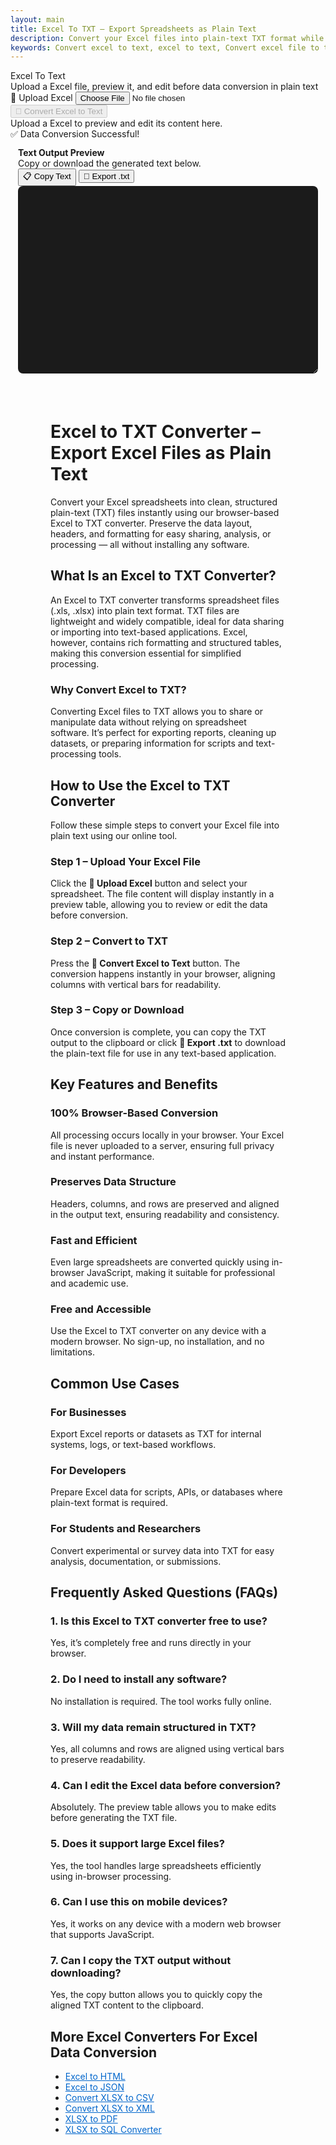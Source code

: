 ```yaml
---
layout: main
title: Excel To TXT – Export Spreadsheets as Plain Text
description: Convert your Excel files into plain-text TXT format while preserving data structure. Fast, browser-based, and secure data conversion.
keywords: Convert excel to text, excel to text, Convert excel file to text, Convert excel to text file, Convert excel file to text file, excel to text converter
---
```

<script src="https://cdnjs.cloudflare.com/ajax/libs/xlsx/0.18.5/xlsx.full.min.js"></script>
<div class="csvx-container">
  <div class="csvx-panel" id="csvPanelText">
    <div class="panel-header">
      <div>
        <div class="title">Excel To Text</div>
        <div class="small">Upload a Excel file, preview it, and edit before data conversion in plain text</div>
      </div>
      <div class="controls">
        <label class="csvx-btn" id="uploadBtnText" title="Upload Excel">
          📂 Upload Excel
          <input id="fileInputText" type="file" accept=".xls, .xlsx">
        </label>
        <button class="csvx-btn primary" id="convertBtnText" disabled title="Convert Excel to Text">🔄 Convert Excel to Text</button>
      </div>
    </div>
    <div id="csvPreviewText" class="csvx-preview" contenteditable>
      <div class="small" id="placeholderText">Upload a Excel to preview and edit its content here.</div>
    </div>
    <div id="toastText" class="csvx-toast">✅ Data Conversion Successful!</div>
  </div>
</div>

<div class="csvx-container">  
  <div id="textPanel" class="csvx-excel-panel">
    <div class="csvx-panel" style="padding:12px;">
      <div class="excel-header">
        <div>
          <div style="font-weight:700">Text Output Preview</div>
          <div class="small">Copy or download the generated text below.</div>
        </div>
        <div class="controls">
          <button class="csvx-btn" id="copyTextBtn" title="Copy Text to Clipboard">📋 Copy Text</button>
          <button class="csvx-btn" id="exportTextBtn" title="Download as Text File">💾 Export .txt</button>
        </div>
      </div>
      <textarea id="textPreview" class="csvx-preview" style="min-height:300px; background:#1b1b1b; color:#eee; font-family:monospace; padding:10px; border:none; width:100%; border-radius:8px;" contenteditable="true"></textarea>
    </div>
  </div>
</div>

<script src="/assets/js/xlsx-to-txt.js"></script>

<div style="margin: 4rem">

<h1>Excel to TXT Converter – Export Excel Files as Plain Text</h1>
<p>Convert your Excel spreadsheets into clean, structured plain-text (TXT) files instantly using our browser-based Excel to TXT converter. Preserve the data layout, headers, and formatting for easy sharing, analysis, or processing — all without installing any software.</p>

<h2>What Is an Excel to TXT Converter?</h2>
<p>An Excel to TXT converter transforms spreadsheet files (.xls, .xlsx) into plain text format. TXT files are lightweight and widely compatible, ideal for data sharing or importing into text-based applications. Excel, however, contains rich formatting and structured tables, making this conversion essential for simplified processing.</p>

<h3>Why Convert Excel to TXT?</h3>
<p>Converting Excel files to TXT allows you to share or manipulate data without relying on spreadsheet software. It’s perfect for exporting reports, cleaning up datasets, or preparing information for scripts and text-processing tools.</p>

<h2>How to Use the Excel to TXT Converter</h2>
<p>Follow these simple steps to convert your Excel file into plain text using our online tool.</p>

<h3>Step 1 – Upload Your Excel File</h3>
<p>Click the <strong>📂 Upload Excel</strong> button and select your spreadsheet. The file content will display instantly in a preview table, allowing you to review or edit the data before conversion.</p>

<h3>Step 2 – Convert to TXT</h3>
<p>Press the <strong>🔄 Convert Excel to Text</strong> button. The conversion happens instantly in your browser, aligning columns with vertical bars for readability.</p>

<h3>Step 3 – Copy or Download</h3>
<p>Once conversion is complete, you can copy the TXT output to the clipboard or click <strong>💾 Export .txt</strong> to download the plain-text file for use in any text-based application.</p>

<h2>Key Features and Benefits</h2>
<h3>100% Browser-Based Conversion</h3>
<p>All processing occurs locally in your browser. Your Excel file is never uploaded to a server, ensuring full privacy and instant performance.</p>

<h3>Preserves Data Structure</h3>
<p>Headers, columns, and rows are preserved and aligned in the output text, ensuring readability and consistency.</p>

<h3>Fast and Efficient</h3>
<p>Even large spreadsheets are converted quickly using in-browser JavaScript, making it suitable for professional and academic use.</p>

<h3>Free and Accessible</h3>
<p>Use the Excel to TXT converter on any device with a modern browser. No sign-up, no installation, and no limitations.</p>

<h2>Common Use Cases</h2>
<h3>For Businesses</h3>
<p>Export Excel reports or datasets as TXT for internal systems, logs, or text-based workflows.</p>

<h3>For Developers</h3>
<p>Prepare Excel data for scripts, APIs, or databases where plain-text format is required.</p>

<h3>For Students and Researchers</h3>
<p>Convert experimental or survey data into TXT for easy analysis, documentation, or submissions.</p>

<h2>Frequently Asked Questions (FAQs)</h2>
<h3>1. Is this Excel to TXT converter free to use?</h3>
<p>Yes, it’s completely free and runs directly in your browser.</p>

<h3>2. Do I need to install any software?</h3>
<p>No installation is required. The tool works fully online.</p>

<h3>3. Will my data remain structured in TXT?</h3>
<p>Yes, all columns and rows are aligned using vertical bars to preserve readability.</p>

<h3>4. Can I edit the Excel data before conversion?</h3>
<p>Absolutely. The preview table allows you to make edits before generating the TXT file.</p>

<h3>5. Does it support large Excel files?</h3>
<p>Yes, the tool handles large spreadsheets efficiently using in-browser processing.</p>

<h3>6. Can I use this on mobile devices?</h3>
<p>Yes, it works on any device with a modern web browser that supports JavaScript.</p>

<h3>7. Can I copy the TXT output without downloading?</h3>
<p>Yes, the copy button allows you to quickly copy the aligned TXT content to the clipboard.</p>

<h2>More Excel Converters For Excel Data Conversion</h2>
<ul>
  <li><a href="excel-to-html" style="color:#0066cc; text-decoration:underline;">Excel to HTML</a></li>
  <li><a href="excel-to-json" style="color:#0066cc; text-decoration:underline;">Excel to JSON</a></li>
  <li><a href="convert-xlsx-to-csv" style="color:#0066cc; text-decoration:underline;">Convert XLSX to CSV</a></li>
  <li><a href="convert-xlsx-to-xml" style="color:#0066cc; text-decoration:underline;">Convert XLSX to XML</a></li>
  <li><a href="xlsx-to-pdf" style="color:#0066cc; text-decoration:underline;">XLSX to PDF</a></li>
  <li><a href="xlsx-to-sql-converter" style="color:#0066cc; text-decoration:underline;">XLSX to SQL Converter</a></li>
</ul>

</div>

<script type="application/ld+json">
{
  "@context": "https://schema.org",
  "@type": "WebApplication",
  "name": "Excel to TXT Converter",
  "url": "https://yourdomain.com/excel-to-text",
  "applicationCategory": "Utility",
  "operatingSystem": "All",
  "description": "Convert Excel spreadsheets (.xls, .xlsx) into plain-text TXT files preserving structure, headers, and alignment. Browser-based and secure.",
  "browserRequirements": "Requires modern browser with JavaScript support",
  "offers": {
    "@type": "Offer",
    "price": "0",
    "priceCurrency": "USD"
  }
}
</script>

<script type="application/ld+json">
{
  "@context": "https://schema.org",
  "@type": "Action",
  "target": {
    "@type": "EntryPoint",
    "urlTemplate": "https://yourdomain.com/excel-to-text",
    "actionPlatform": ["http://schema.org/DesktopWebPlatform", "http://schema.org/MobileWebPlatform"]
  },
  "instrument": {
    "@type": "WebApplication",
    "name": "Excel to TXT Converter"
  },
  "result": {
    "@type": "DataDownload",
    "encodingFormat": "text/plain",
    "contentUrl": "https://yourdomain.com/download/converted.txt"
  }
}
</script>

<!-- ✅ Dataset Schema -->
<script type="application/ld+json">
{
  "@context": "https://schema.org",
  "@graph": [
    {
      "@type": "Dataset",
      "@id": "#inputExcelDataset",
      "name": "Excel File Input",
      "description": "Excel files uploaded or pasted by the user for conversion to plain text format.",
      "keywords": ["Excel", "XLS", "XLSX", "Spreadsheet", "Data Conversion"],
      "license": "https://creativecommons.org/licenses/by/4.0/",
      "creator": {
        "@type": "Organization",
        "name": "Small Suggestions"
      }
    },
    {
      "@type": "Dataset",
      "@id": "#outputTxtDataset",
      "name": "Text Output File",
      "description": "Generated TXT file containing the flattened and formatted text representation of the Excel spreadsheet data.",
      "keywords": ["TXT", "Plain Text", "Data Export", "Spreadsheet Conversion"],
      "license": "https://creativecommons.org/licenses/by/4.0/",
      "creator": {
        "@type": "Organization",
        "name": "Small Suggestions"
      }
    }
  ]
}
</script>

<script type="application/ld+json">
{
  "@context": "https://schema.org",
  "@type": "HowTo",
  "name": "How to Convert Excel to TXT",
  "description": "Step-by-step guide to convert Excel spreadsheets to plain-text files using the online tool.",
  "step": [
    {
      "@type": "HowToStep",
      "text": "Upload your Excel file using the 📂 Upload Excel button."
    },
    {
      "@type": "HowToStep",
      "text": "Click 🔄 Convert Excel to Text to generate aligned TXT output."
    },
    {
      "@type": "HowToStep",
      "text": "Copy the output using 📋 Copy Text or download it with 💾 Export .txt."
    }
  ]
}
</script>

<script type="application/ld+json">
{
  "@context": "https://schema.org",
  "@type": "FAQPage",
  "mainEntity": [
    {
      "@type": "Question",
      "name": "Is this Excel to TXT converter free?",
      "acceptedAnswer": {
        "@type": "Answer",
        "text": "Yes, it is completely free and works entirely in your browser."
      }
    },
    {
      "@type": "Question",
      "name": "Do I need to install any software?",
      "acceptedAnswer": {
        "@type": "Answer",
        "text": "No installation is required. The tool is fully online and browser-based."
      }
    },
    {
      "@type": "Question",
      "name": "Will my Excel data remain structured in TXT?",
      "acceptedAnswer": {
        "@type": "Answer",
        "text": "Yes, all columns and rows are aligned using vertical bars to maintain readability."
      }
    },
    {
      "@type": "Question",
      "name": "Can I edit the Excel data before conversion?",
      "acceptedAnswer": {
        "@type": "Answer",
        "text": "Absolutely. You can make edits in the preview table before generating the TXT file."
      }
    },
    {
      "@type": "Question",
      "name": "Does it support large Excel files?",
      "acceptedAnswer": {
        "@type": "Answer",
        "text": "Yes, the tool efficiently handles large spreadsheets using in-browser processing."
      }
    },
    {
      "@type": "Question",
      "name": "Can I use this tool on mobile devices?",
      "acceptedAnswer": {
        "@type": "Answer",
        "text": "Yes, it works on any device with a modern web browser."
      }
    }
  ]
}
</script>
